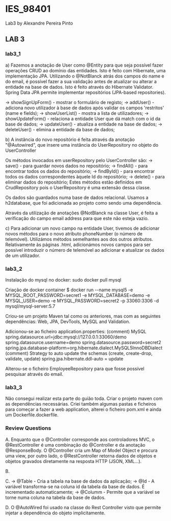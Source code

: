 # IES_98401

Lab3 by Alexandre Pereira Pinto

## LAB 3

### lab3_1

a)
Fazemos a anotação de User como @Entity para que seja possível fazer operações CRUD ao domínio das entidades. Isto é feito com Hibernate, uma implementação JPA.
Utilizando o @NotBlanck atrás dos campos do name e do email, é possível fazer a sua validação antes de atualizar ou alterar a entidade na base de dados. Isto é feito através do Hibernate Validator.
Spring Data JPA permite implementar repositórios (JPA-based repositories).

-> showSignUpForm() - mostrar o formulário de registo;
-> addUser() - adiciona novo utilizador à base de dados após validar os campos 'restritos' (name e fields);
-> showUserList() - mostra a lista de utilizadores;
-> showUpdateForm() - relaciona a entidade User que dá match com o id da base de dados;
-> updateUser() - atualiza a entidade na base de dados;
-> deleteUser() - elimina a entidade da base de dados;

b) 
A instância do novo repositório é feita através da anotação "@Autowired", que insere uma instância do UserRepository no objeto do UserController

Os métodos invocados em userRepository pelo UserController são:
-> save() - para guardar novos dados no repositório;
-> findAll() - para encontrar todos os dados do repositório;
-> findById() - para encontrar todos os dados correspondentes àquele Id do repositório;
-> delete() - para eliminar dados do repositório;
Estes métodos estão definidos em CrudRepository pois o UserRepository é uma extensão dessa classe.

Os dados são guardados numa base de dados relacional. Usamos a h2database, que foi adicionada ao projeto como sendo uma dependência.

Através da utilização de anotações @NotBlanck na classe User, é feita a verificação do campo email address para que este não esteja vazio. 

c)
Para adicionar um novo campo na entidade User, tivemos de adicionar novos métodos para o novo atributo phoneNumber (o número de telemóvel). Utilizámos métodos semelhantes aos dos outros atributos.
Relativamente às páginas .html, adicionámos novos campos para ser possível introduzir o número de telemóvel ao adicionar e atualizar os dados de um utilizador.


### lab3_2

Instalação do mysql no docker: sudo docker pull mysql

Criação de docker container $ docker run --name mysql5 -e MYSQL_ROOT_PASSWORD=secret1 -e MYSQL_DATABASE=demo -e MYSQL_USER=demo -e MYSQL_PASSWORD=secret2 -p 33060:3306 -d mysql/mysql-server:5.7

Criou-se um projeto Maven tal como os anteriores, mas com as seguintes dependências: Web, JPA, DevTools, MySQL and Validation.

Adicionou-se ao ficheiro application.properties:
 (comment) MySQL spring.datasource.url=jdbc:mysql://127.0.0.1:33060/demo 
spring.datasource.username=demo 
spring.datasource.password=secret2 
spring.jpa.database-platform=org.hibernate.dialect.MySQL5InnoDBDialect 
 (comment) Strategy to auto update the schemas (create, create-drop, validate, update) 
spring.jpa.hibernate.ddl-auto = update

Alterou-se o ficheiro EmployeeRepository para que fosse possível pesquisar através do email.


### lab3_3

Não consegui realizar esta parte do guião toda. Criar o projeto maven com as dependências necessárias. Criei também algumas pastas e ficheiros para começar a fazer a web application, alterei o ficheiro pom.xml e ainda um Dockerfile.dockerfile.


### Review Questions

A. Enquanto que o @Controller corresponde aos controladores MVC, o @RestController é uma combinação do @Controller e da anotação @ResponseBody.
O @Controller cria um Map of Model Object e procura uma view, por outro lado, o @RestController retorna dados de objetos e objetos gravados diretamente na resposta HTTP (JSON, XML...).

B.

C. 
-> @Table - Cria a tabela na base de dados da aplicação;
-> @Id - A variável transforma-se na coluna id da tabela da base de dados. É incrementado automaticamente;
-> @Columm - Permite que a variável se torne numa coluna na tabela da base de dados.

D. O @AutoWired foi usado na classe do Rest Controller visto que permite injetar a dependência do objeto implicitamente.
